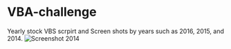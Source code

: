 # VBA-challenge
Yearly stock VBS scrpirt and Screen shots by years such as 2016, 2015, and 2014. 
![Screenshot 2014](https://user-images.githubusercontent.com/67448948/115175868-d772d680-a099-11eb-9477-ce2748c5479e.png)
